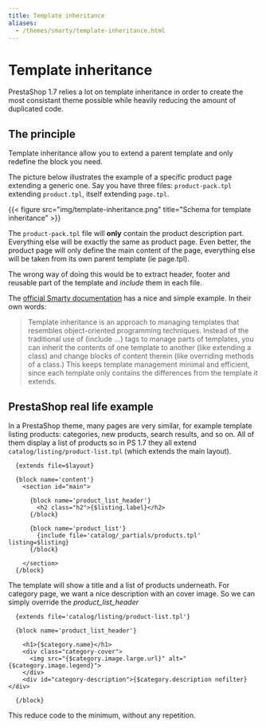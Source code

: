 ```yaml
---
title: Template inheritance
aliases:
  - /themes/smarty/template-inheritance.html
---
```


# Template inheritance

PrestaShop 1.7 relies a lot on template inheritance in order to create the most consistant
theme possible while heavily reducing the amount of duplicated code.


## The principle

Template inheritance allow you to extend a parent template and only redefine the block you need.

The picture below illustrates the example of a specific product page extending a generic one. Say
you have three files: `product-pack.tpl` extending `product.tpl`, itself extending `page.tpl`.

{{< figure src="img/template-inheritance.png" title="Schema for template inheritance" >}}

The `product-pack.tpl` file will **only** contain the product description part. Everything else
will be exactly the same as product page. Even better, the product page will only define the main
content of the page, everything else will be taken from its own parent template (ie page.tpl).

The wrong way of doing this would be to extract header, footer and reusable part of the template
and _include_ them in each file.

The [official Smarty documentation](https://www.smarty.net/inheritance) has a nice and simple example. In their own words:

> Template inheritance is an approach to managing templates that resembles object-oriented programming techniques.
  Instead of the traditional use of {include ...} tags to manage parts of templates, you can inherit the
  contents of one template to another (like extending a class) and change blocks of content therein (like
  overriding methods of a class.) This keeps template management minimal and efficient, since each template
  only contains the differences from the template it extends.

## PrestaShop real life example

In a PrestaShop theme, many pages are very similar, for example template listing products: categories,
new products, search results, and so on. All of them display a list of products so in PS 1.7 they all
extend `catalog/listing/product-list.tpl` (which extends the main layout).

```smarty
  {extends file=$layout}

  {block name='content'}
    <section id="main">

      {block name='product_list_header'}
        <h2 class="h2">{$listing.label}</h2>
      {/block}

      {block name='product_list'}
        {include file='catalog/_partials/products.tpl' listing=$listing}
      {/block}

    </section>
  {/block}
```

The template will show a title and a list of products underneath. For category page, we want a nice
description with an cover image. So we can simply override the *product_list_header*

```smarty
  {extends file='catalog/listing/product-list.tpl'}

  {block name='product_list_header'}

    <h1>{$category.name}</h1>
    <div class="category-cover">
      <img src="{$category.image.large.url}" alt="{$category.image.legend}">
    </div>
    <div id="category-description">{$category.description nofilter}</div>

  {/block}
```

This reduce code to the minimum, without any repetition.
